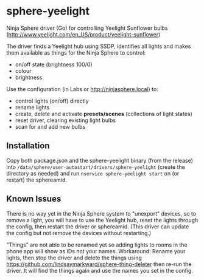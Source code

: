 # sphere-yeelight
Ninja Sphere driver (Go) for controlling Yeelight Sunflower bulbs 
(http://www.yeelight.com/en_US/product/yeelight-sunflower)

The driver finds a Yeelight hub using SSDP, identifies all lights and makes them available as things for the Ninja Sphere to control:

  - on/off state (brightness 100/0)
  - colour
  - brightness
  
Use the configuration (in Labs or http://ninjasphere.local) to:
 
  - control lights (on/off) directly
  - rename lights
  - create, delete and activate **presets/scenes** (collections of light states)
  - reset driver, clearing existing light bulbs
  - scan for and add new bulbs
  
Installation
------------

Copy both package.json and the sphere-yeelight binary (from the release) into `/data/sphere/user-autostart/drivers/sphere-yeelight` (create the directory as needed) and run `nservice sphere-yeelight start` on (or restart) the sphereamid.

Known Issues
------------

There is no way yet in the Ninja Sphere system to "unexport" devices, so to remove a light, you will have to use the Yeelight hub, reset the lights through the config, then restart the driver or sphereamid. (This driver can update the config but not remove the devices without restarting.)

"Things" are not able to be renamed yet so adding lights to rooms in the phone app will show as IDs not your names. 
Workaround: Rename your lights, then stop the driver and delete the things using https://github.com/lindsaymarkward/sphere-thing-deleter then re-run the driver. It will find the things again and use the names you set in the config.
